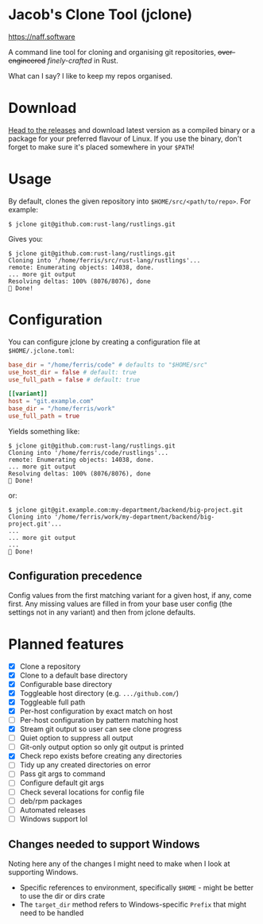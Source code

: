 Jacob's Clone Tool (jclone)
===========================

https://naff.software

A command line tool for cloning and organising git repositories, ~~over-engineered~~ _finely-crafted_ in Rust.

What can I say? I like to keep my repos organised.

# Download

[Head to the releases](https://github.com/jacobwalkr/jclone/releases) and download latest version as a compiled binary or a package for your preferred flavour of Linux. If you use the binary, don't forget to make sure it's placed somewhere in your `$PATH`!

# Usage

By default, clones the given repository into `$HOME/src/<path/to/repo>`. For example:

```
$ jclone git@github.com:rust-lang/rustlings.git
```

Gives you:

```
$ jclone git@github.com:rust-lang/rustlings.git
Cloning into '/home/ferris/src/rust-lang/rustlings'...
remote: Enumerating objects: 14038, done.
... more git output
Resolving deltas: 100% (8076/8076), done
🎉 Done!
```

# Configuration

You can configure jclone by creating a configuration file at `$HOME/.jclone.toml`:

```toml
base_dir = "/home/ferris/code" # defaults to "$HOME/src"
use_host_dir = false # default: true
use_full_path = false # default: true

[[variant]]
host = "git.example.com"
base_dir = "/home/ferris/work"
use_full_path = true
```

Yields something like:

```
$ jclone git@github.com:rust-lang/rustlings.git
Cloning into '/home/ferris/code/rustlings'...
remote: Enumerating objects: 14038, done.
... more git output
Resolving deltas: 100% (8076/8076), done
🎉 Done!
```

or:

```
$ jclone git@git.example.com:my-department/backend/big-project.git
Cloning into '/home/ferris/work/my-department/backend/big-project.git'...
...
... more git output
...
🎉 Done!
```

## Configuration precedence

Config values from the first matching variant for a given host, if any, come first. Any missing values are filled in from your base user config (the settings not in any variant) and then from jclone defaults.

# Planned features

- [x] Clone a repository
- [x] Clone to a default base directory
- [x] Configurable base directory
- [x] Toggleable host directory (e.g. `.../github.com/`)
- [x] Toggleable full path
- [x] Per-host configuration by exact match on host
- [ ] Per-host configuration by pattern matching host
- [x] Stream git output so user can see clone progress
- [ ] Quiet option to suppress all output
- [ ] Git-only output option so only git output is printed
- [x] Check repo exists before creating any directories
- [ ] Tidy up any created directories on error
- [ ] Pass git args to command
- [ ] Configure default git args
- [ ] Check several locations for config file
- [ ] deb/rpm packages
- [ ] Automated releases
- [ ] Windows support lol

## Changes needed to support Windows

Noting here any of the changes I might need to make when I look at supporting Windows.

- Specific references to environment, specifically `$HOME` - might be better to use the dir or dirs crate
- The `target_dir` method refers to Windows-specific `Prefix` that might need to be handled
